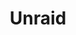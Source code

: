 ---
description: A powerful, easy operating system for servers and storage. Maximize your
  hardware with unmatched flexibility.
episode: 632
link: https://unraid.net/unplugged
shortname: unraid.net-lup
title: Unraid
---